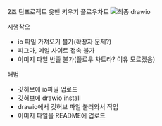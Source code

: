 2조 팀프로젝트 읏맨 키우기 플로우차트
![최종 drawio](https://github.com/Jung-YongJin/flow-chart/assets/51854696/67b7ce80-32d8-48bf-913f-45dacd2fe6bd)

시행착오
- io 파일 가져오기 불가(확장자 문제?)
- 피그마, 메일 사이트 접속 불가
- 이미지 파일 반출 불가(플로우 차트라? 이유 모르겠음)

해법
- 깃허브에 io파일 업로드
- 깃허브에 drawio install
- drawio에서 깃허브 파일 불러와서 작업
- 이미지 파일을 README에 업로드
